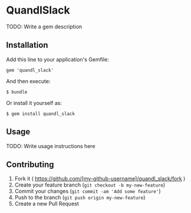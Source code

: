 # QuandlSlack

TODO: Write a gem description

## Installation

Add this line to your application's Gemfile:

    gem 'quandl_slack'

And then execute:

    $ bundle

Or install it yourself as:

    $ gem install quandl_slack

## Usage

TODO: Write usage instructions here

## Contributing

1. Fork it ( https://github.com/[my-github-username]/quandl_slack/fork )
2. Create your feature branch (`git checkout -b my-new-feature`)
3. Commit your changes (`git commit -am 'Add some feature'`)
4. Push to the branch (`git push origin my-new-feature`)
5. Create a new Pull Request
